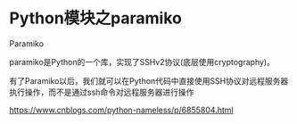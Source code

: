 # Python模块之paramiko

Paramiko

paramiko是Python的一个库，实现了SSHv2协议(底层使用cryptography)。

有了Paramiko以后，我们就可以在Python代码中直接使用SSH协议对远程服务器执行操作，而不是通过ssh命令对远程服务器进行操作

https://www.cnblogs.com/python-nameless/p/6855804.html
